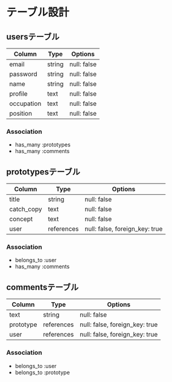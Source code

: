 # テーブル設計


## usersテーブル

|  Column  |  Type    | Options             |
|--------- |----------|---------------------|
|  email   | string   | null: false         |
| password | string   | null: false         |
|  name    | string   | null: false         |
| profile  | text     | null: false         |
|occupation| text     | null: false         |
| position | text     | null: false         |


### Association
- has_many  :prototypes
- has_many  :comments


## prototypesテーブル

|  Column   |    Type    | Options                         |
|-----------|------------|---------------------------------|
|  title    |    string  | null: false                     |
| catch_copy|    text    | null: false                     |
|  concept  |    text    | null: false                     |
|  user     | references | null: false, foreign_key: true  |


### Association
- belongs_to   :user
- has_many     :comments



## commentsテーブル

|  Column   |    Type    | Options                         |
|-----------|------------|---------------------------------|
|  text     |    string  | null: false                     |
| prototype | references | null: false, foreign_key: true  |
|  user     | references | null: false, foreign_key: true  |


### Association
- belongs_to  :user
- belongs_to  :prototype






